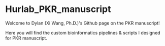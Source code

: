 # Hurlab_PKR_manuscript
Welcome to Dylan (Xi Wang, Ph.D.)'s Github page on the PKR manuscript! 

Here you will find the custom bioinformatics pipelines &amp; scripts I designed for PKR manuscript. 


